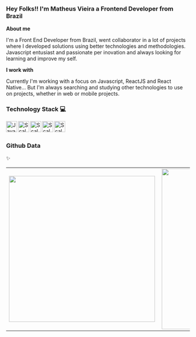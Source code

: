   ### Hey Folks!! I'm Matheus Vieira a Frontend Developer from Brazil

**About me**

I'm a Front End Developer from Brazil, went collaborator in a lot of projects where I developed solutions using better technologies and methodologies. Javascript entusiast and passionate per inovation and always looking for learning and improve my self.

**I work with**

Currently I'm working with a focus on Javascript, ReactJS and React Native... But I'm always searching and studying other technologies to use on projects, whether in web or mobile projects.

### Technology Stack 💻

<img align="left" alt="Java" width="30px" src="https://cdn.svgporn.com/logos/react.svg" />
<img align="left" alt="Scala" width="30px" src="https://cdn.svgporn.com/logos/javascript.svg" />
<img align="left" alt="Scala" width="30px" src="https://cdn.svgporn.com/logos/storybook-icon.svg" />
<img align="left" alt="Scala" width="30px" src="https://cdn.svgporn.com/logos/material-ui.svg" />
<img align="left" alt="Scala" width="30px" src="https://cdn.svgporn.com/logos/gatsby.svg" />

<br />
<br />

### Github Data
✨
<center>
<table>
  <tr>
      <td><img width="400px" align="left" src="https://github-readme-stats.vercel.app/api/top-langs/?username=SrVieira&hide=html&layout=compact&theme=radical" /></td>
      <td><img width="440px" align="left" src="https://github-readme-stats.vercel.app/api?username=SrVieira&theme=radical&show_icons=true" /></td>
  </tr>  
</table>
</center>

